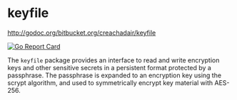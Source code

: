 # keyfile

http://godoc.org/bitbucket.org/creachadair/keyfile

[![Go Report Card](https://goreportcard.com/badge/bitbucket.org/creachadair/keyfile)](https://goreportcard.com/report/bitbucket.org/creachadair/keyfile)

The `keyfile` package provides an interface to read and write encryption keys
and other sensitive secrets in a persistent format protected by a passphrase.
The passphrase is expanded to an encryption key using the scrypt algorithm, and
used to symmetrically encrypt key material with AES-256.

